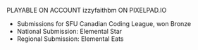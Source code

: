 PLAYABLE ON ACCOUNT izzyfaithbm ON PIXELPAD.IO

- Submissions for SFU Canadian Coding League, won Bronze
- National Submission: Elemental Star
- Regional Submission: Elemental Eats
